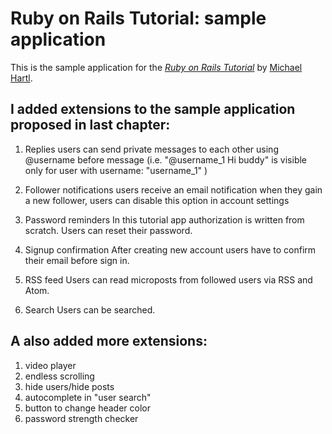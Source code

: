 # Ruby on Rails Tutorial: sample application

This is the sample application for
the [*Ruby on Rails Tutorial*](http://railstutorial.org/)
by [Michael Hartl](http://www.michaelhartl.com/).

## I added extensions to the sample application proposed in last chapter:
1. Replies
  users can send private messages to each other using @username before message (i.e. "@username_1 Hi buddy" is visible only for user with username: "username_1" )

2. Follower notifications
  users receive an email notification when they gain a new follower, users can disable this option in account settings

3. Password reminders
  In this tutorial app authorization is written from scratch. Users can reset their password.

4. Signup confirmation
  After creating new account users have to confirm their email before sign in.

5. RSS feed
  Users can read microposts from followed users via RSS and Atom.

6. Search
  Users can be searched.

## A also added more extensions:
1. video player
2. endless scrolling
3. hide users/hide posts
4. autocomplete in "user search"
5. button to change header color
6. password strength checker
